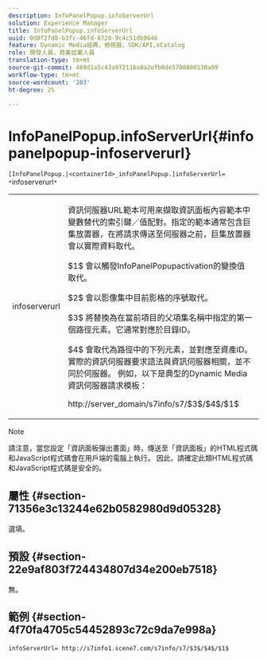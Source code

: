 ```yaml
---
description: InfoPanelPopup.infoServerUrl
solution: Experience Manager
title: InfoPanelPopup.infoServerUrl
uuid: 0d0f2fd8-b3fc-46fd-8720-9c4c51db9646
feature: Dynamic Media經典，檢視器，SDK/API,eCatalog
role: 開發人員，商業從業人員
translation-type: tm+mt
source-git-commit: 469d1a5c43a972116a8a2efb0de5708800130a99
workflow-type: tm+mt
source-wordcount: '203'
ht-degree: 2%

---
```



# InfoPanelPopup.infoServerUrl{#infopanelpopup-infoserverurl}

`[InfoPanelPopup.|<containerId>_infoPanelPopup.]infoServerUrl= *`infoserverurl`*`

<table id="table_9A6258D9B0DA4A29AA8A6C9BBCFE3662"> 
 <tbody> 
  <tr> 
   <td> <p> <span class="codeph"><span class="varname"> infoserverurl</span></span> </p> </td> 
   <td> <p>資訊伺服器URL範本可用來擷取資訊面板內容範本中變數替代的索引鍵／值配對。指定的範本通常包含巨集放置器，在將請求傳送至伺服器之前，巨集放置器會以實際資料取代。 </p> <p><span class="codeph"> $1$</span> 會以觸發InfoPanelPopupactivation的變換值 <span class="codeph"> </span> 取代。 </p> <p><span class="codeph"> $2$</span> 會以影像集中目前影格的序號取代。 </p> <p><span class="codeph"> $3$</span> 將替換為在當前項目的父項集名稱中指定的第一個路徑元素。它通常對應於目錄ID。 </p> <p><span class="codeph"> $4$</span> 會取代為路徑中的下列元素，並對應至資產ID。實際的資訊伺服器要求語法與資訊伺服器相關，並不同於伺服器。 例如，以下是典型的Dynamic Media資訊伺服器請求模板： </p> <p><span class="codeph"> http://server_domain/s7info/s7/$3$/$4$/$1$</span> </p> </td> 
  </tr> 
 </tbody> 
</table>

>[!NOTE]
>
>請注意，當您設定「資訊面板彈出畫面」時，傳送至「資訊面板」的HTML程式碼和JavaScript程式碼會在用戶端的電腦上執行。 因此，請確定此類HTML程式碼和JavaScript程式碼是安全的。

## 屬性 {#section-71356e3c13244e62b0582980d9d05328}

選填。

## 預設 {#section-22e9af803f724434807d34e200eb7518}

無。

## 範例 {#section-4f70fa4705c54452893c72c9da7e998a}

`infoServerUrl= http://s7info1.scene7.com/s7info/s7/$3$/$4$/$1$`
